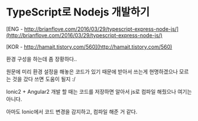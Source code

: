 # TypeScript로 Nodejs 개발하기

[ENG - http://brianflove.com/2016/03/29/typescript-express-node-js/](http://brianflove.com/2016/03/29/typescript-express-node-js/)

[KOR - http://hamait.tistory.com/560](http://hamait.tistory.com/560)

환경 구성을 하는데 좀 장황하다..

원문에 미리 환경 설정을 해놓은 코드가 있기 때문에 받아서 쓰는게 현명하겠으나 모르는 것을 갔다 쓰면 도움이 될지 :/

Ionic2 + Angular2 개발 할 때는 코드를 저장하면 알아서 js로 컴파일 해줬으나 여기는 아니다.

아마도 Ionic에서 코드 변경을 감지하고, 컴파일 해준 거 같다.
